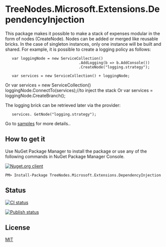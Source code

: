 # TreeNodes.Microsoft.Extensions.DependencyInjection


This package makes it possible to make a stack of expenses modular in the form of nodes (CreateNode).
Nodes can be added or merged like reusable bricks.
In the case of singleton instances, only one instance will be built and shared.
For example, it is possible to create a logging policy as follows:
       
       var loggingNode = new ServiceCollection()
                                     .AddLogging(b => b.AddConsole())
                                     .CreateNode("logging.strategy");

       var services = new ServiceCollection() + loggingNode;
Or
       var services = new ServiceCollection()
       loggingNode.ConnectTo(services);//to inject the stack
Or
       var services = loggingNode.CreateBranch();

The logging brick can be retrieved later via the provider:

       services. GetNode("logging.strategy");


Go to [samples](https://github.com/chrisfactory/TreeNodes.Microsoft.Extensions.DependencyInjection/tree/master/Samples) for more details..

How to get it
--------------------------------
Use NuGet Package Manager to install the package or use any of the following commands in NuGet Package Manager Console.
 
[![Nuget.org client](http://img.shields.io/nuget/v/TreeNodes.Microsoft.Extensions.DependencyInjection.svg)](https://www.nuget.org/packages/TreeNodes.Microsoft.Extensions.DependencyInjection/)
```	
PM> Install-Package TreeNodes.Microsoft.Extensions.DependencyInjection
```
## Status
[![CI status](https://github.com/chrisfactory/TreeNodes.Microsoft.Extensions.DependencyInjection/workflows/CI/badge.svg)](https://github.com/chrisfactory/TreeNodes.Microsoft.Extensions.DependencyInjection/actions/workflows/ci-build-analysis.yml?query=branch%3Amaster)

[![Publish status](https://github.com/chrisfactory/TreeNodes.Microsoft.Extensions.DependencyInjection/workflows/publish-nuget/badge.svg)](https://github.com/chrisfactory/TreeNodes.Microsoft.Extensions.DependencyInjection/actions/workflows/release.yml)
## License
[MIT](https://choosealicense.com/licenses/mit/)